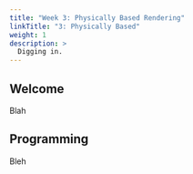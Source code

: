 ```yaml
---
title: "Week 3: Physically Based Rendering"
linkTitle: "3: Physically Based"
weight: 1
description: >
  Digging in.
---
```


## Welcome

Blah

## Programming

Bleh